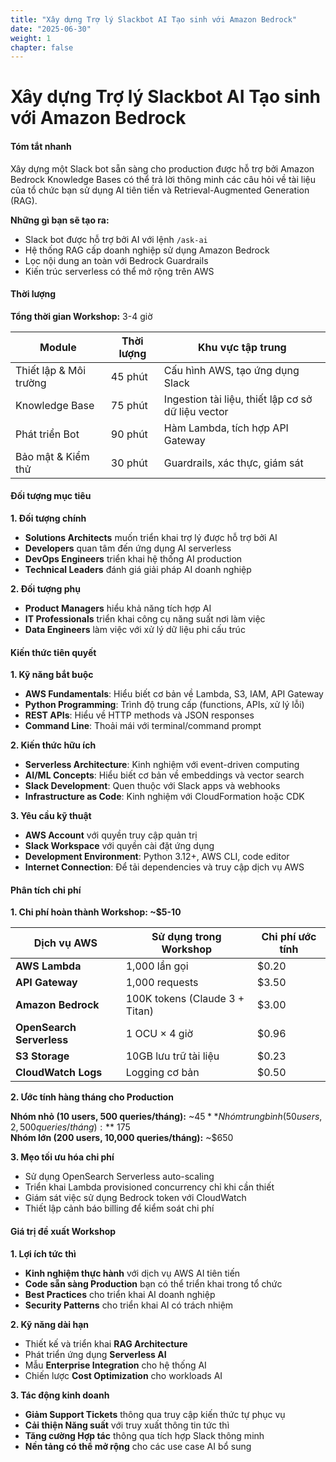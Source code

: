```yaml
---
title: "Xây dựng Trợ lý Slackbot AI Tạo sinh với Amazon Bedrock"
date: "2025-06-30"
weight: 1
chapter: false
---
```


# Xây dựng Trợ lý Slackbot AI Tạo sinh với Amazon Bedrock

#### Tóm tắt nhanh

Xây dựng một Slack bot sẵn sàng cho production được hỗ trợ bởi Amazon Bedrock Knowledge Bases có thể trả lời thông minh các câu hỏi về tài liệu của tổ chức bạn sử dụng AI tiên tiến và Retrieval-Augmented Generation (RAG).

**Những gì bạn sẽ tạo ra:**

- Slack bot được hỗ trợ bởi AI với lệnh `/ask-ai`
- Hệ thống RAG cấp doanh nghiệp sử dụng Amazon Bedrock
- Lọc nội dung an toàn với Bedrock Guardrails
- Kiến trúc serverless có thể mở rộng trên AWS

#### Thời lượng

**Tổng thời gian Workshop:** 3-4 giờ

| Module                 | Thời lượng | Khu vực tập trung                                  |
| ---------------------- | ---------- | -------------------------------------------------- |
| Thiết lập & Môi trường | 45 phút    | Cấu hình AWS, tạo ứng dụng Slack                   |
| Knowledge Base         | 75 phút    | Ingestion tài liệu, thiết lập cơ sở dữ liệu vector |
| Phát triển Bot         | 90 phút    | Hàm Lambda, tích hợp API Gateway                   |
| Bảo mật & Kiểm thử     | 30 phút    | Guardrails, xác thực, giám sát                     |

#### Đối tượng mục tiêu

**1. Đối tượng chính**

- **Solutions Architects** muốn triển khai trợ lý được hỗ trợ bởi AI
- **Developers** quan tâm đến ứng dụng AI serverless
- **DevOps Engineers** triển khai hệ thống AI production
- **Technical Leaders** đánh giá giải pháp AI doanh nghiệp

**2. Đối tượng phụ**

- **Product Managers** hiểu khả năng tích hợp AI
- **IT Professionals** triển khai công cụ năng suất nơi làm việc
- **Data Engineers** làm việc với xử lý dữ liệu phi cấu trúc

#### Kiến thức tiên quyết

**1. Kỹ năng bắt buộc**

- **AWS Fundamentals**: Hiểu biết cơ bản về Lambda, S3, IAM, API Gateway
- **Python Programming**: Trình độ trung cấp (functions, APIs, xử lý lỗi)
- **REST APIs**: Hiểu về HTTP methods và JSON responses
- **Command Line**: Thoải mái với terminal/command prompt

**2. Kiến thức hữu ích**

- **Serverless Architecture**: Kinh nghiệm với event-driven computing
- **AI/ML Concepts**: Hiểu biết cơ bản về embeddings và vector search
- **Slack Development**: Quen thuộc với Slack apps và webhooks
- **Infrastructure as Code**: Kinh nghiệm với CloudFormation hoặc CDK

**3. Yêu cầu kỹ thuật**

- **AWS Account** với quyền truy cập quản trị
- **Slack Workspace** với quyền cài đặt ứng dụng
- **Development Environment**: Python 3.12+, AWS CLI, code editor
- **Internet Connection**: Để tải dependencies và truy cập dịch vụ AWS

#### Phân tích chi phí

**1. Chi phí hoàn thành Workshop: ~$5-10**

| Dịch vụ AWS               | Sử dụng trong Workshop         | Chi phí ước tính |
| ------------------------- | ------------------------------ | ---------------- |
| **AWS Lambda**            | 1,000 lần gọi                  | $0.20            |
| **API Gateway**           | 1,000 requests                 | $3.50            |
| **Amazon Bedrock**        | 100K tokens (Claude 3 + Titan) | $3.00            |
| **OpenSearch Serverless** | 1 OCU × 4 giờ                  | $0.96            |
| **S3 Storage**            | 10GB lưu trữ tài liệu          | $0.23            |
| **CloudWatch Logs**       | Logging cơ bản                 | $0.50            |

**2. Ước tính hàng tháng cho Production**

**Nhóm nhỏ (10 users, 500 queries/tháng):** ~$45
**Nhóm trung bình (50 users, 2,500 queries/tháng):** ~$175  
**Nhóm lớn (200 users, 10,000 queries/tháng):** ~$650

**3. Mẹo tối ưu hóa chi phí**

- Sử dụng OpenSearch Serverless auto-scaling
- Triển khai Lambda provisioned concurrency chỉ khi cần thiết
- Giám sát việc sử dụng Bedrock token với CloudWatch
- Thiết lập cảnh báo billing để kiểm soát chi phí

#### Giá trị đề xuất Workshop

**1. Lợi ích tức thì**

- **Kinh nghiệm thực hành** với dịch vụ AWS AI tiên tiến
- **Code sẵn sàng Production** bạn có thể triển khai trong tổ chức
- **Best Practices** cho triển khai AI doanh nghiệp
- **Security Patterns** cho triển khai AI có trách nhiệm

**2. Kỹ năng dài hạn**

- Thiết kế và triển khai **RAG Architecture**
- Phát triển ứng dụng **Serverless AI**
- Mẫu **Enterprise Integration** cho hệ thống AI
- Chiến lược **Cost Optimization** cho workloads AI

**3. Tác động kinh doanh**

- **Giảm Support Tickets** thông qua truy cập kiến thức tự phục vụ
- **Cải thiện Năng suất** với truy xuất thông tin tức thì
- **Tăng cường Hợp tác** thông qua tích hợp Slack thông minh
- **Nền tảng có thể mở rộng** cho các use case AI bổ sung
